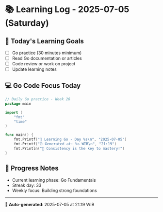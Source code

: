 # 📚 Learning Log - 2025-07-05 (Saturday)

## 🎯 Today's Learning Goals
- [ ] Go practice (30 minutes minimum)
- [ ] Read Go documentation or articles
- [ ] Code review or work on project
- [ ] Update learning notes

## 💻 Go Code Focus Today
```go
// Daily Go practice - Week 26
package main

import (
    "fmt"
    "time"
)

func main() {
    fmt.Printf("🚀 Learning Go - Day %s\n", "2025-07-05")
    fmt.Printf("⏰ Generated at: %s WIB\n", "21:19")
    fmt.Println("💪 Consistency is the key to mastery!")
}
```

## 🌟 Progress Notes
- Current learning phase: Go Fundamentals
- Streak day: 33
- Weekly focus: Building strong foundations

---
**🤖 Auto-generated**: 2025-07-05 at 21:19 WIB
